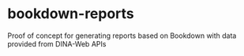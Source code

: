 # bookdown-reports
Proof of concept for generating reports based on Bookdown with data provided from DINA-Web APIs
